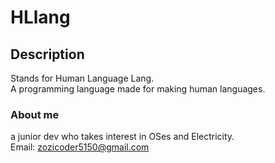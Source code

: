 # HLlang

## Description

Stands for Human Language Lang.  
A programming language made for making human languages.  

### About me

a junior dev who takes interest in OSes and Electricity.  
Email: zozicoder5150@gmail.com
